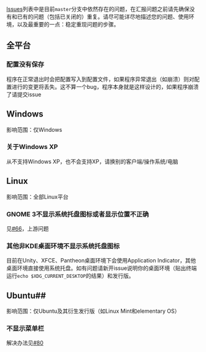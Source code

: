 [Issues](https://github.com/librehat/shadowsocks-qt5/issues)列表中是目前`master`分支中依然存在的问题，在汇报问题之前请先确保没有和已有的问题（包括已关闭的）重复。请尽可能详尽地描述您的问题、使用环境，以及最重要的一点：稳定重现问题的步骤。

## 全平台
### 配置没有保存
程序在正常退出时会把配置写入到配置文件，如果程序异常退出（如崩溃）则对配置进行的变更将丢失。这不算一个bug，程序本身就是这样设计的，如果程序崩溃了请提交issue

## Windows
影响范围：仅Windows

### 关于Windows XP
从不支持Windows XP，也不会支持XP，请换别的客户端/操作系统/电脑

## Linux
影响范围：全部Linux平台

### GNOME 3不显示系统托盘图标或者显示位置不正确
见[#66](https://github.com/librehat/shadowsocks-qt5/issues/66)，上游问题

### 其他非KDE桌面环境不显示系统托盘图标
目前在Unity、XFCE、Pantheon桌面环境下会使用Application Indicator，其他桌面环境直接使用系统托盘。如有问题请新开issue说明你的桌面环境（贴出终端运行`echo $XDG_CURRENT_DESKTOP`的结果）和发行版。

## Ubuntu##
影响范围：仅Ubuntu及其衍生发行版（如Linux Mint和elementary OS）
### 不显示菜单栏
解决办法见[#80](https://github.com/librehat/shadowsocks-qt5/issues/80)